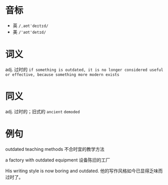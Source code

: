 # 音标

- 英 `/ˌaʊtˈdeɪtɪd/`
- 美 `/'aʊt'detɪd/`

# 词义

adj. 过时的
`if something is outdated, it is no longer considered useful or effective, because something more modern exists`

# 同义

adj. 过时的；旧式的
`ancient` `demoded`

# 例句

outdated teaching methods
不合时宜的教学方法

a factory with outdated equipment
设备陈旧的工厂

His writing style is now boring and outdated.
他的写作风格如今已显得乏味而过时了。


